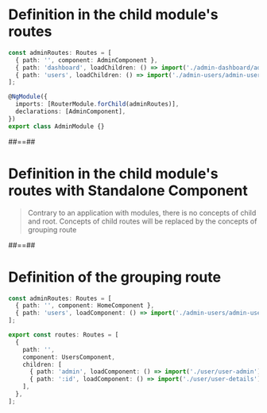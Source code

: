 <!-- .slide: class="sfeir-basic-slide with-code" -->

# Definition in the child module's routes

```typescript
const adminRoutes: Routes = [
  { path: '', component: AdminComponent },
  { path: 'dashboard', loadChildren: () => import('./admin-dashboard/admin-dashboard.module').then(m => m.AdminDashboardModule) },
  { path: 'users', loadChildren: () => import('./admin-users/admin-users.module').then(m => m.AdminUsersModule) },
];

@NgModule({
  imports: [RouterModule.forChild(adminRoutes)],
  declarations: [AdminComponent],
})
export class AdminModule {}
```

<!-- .element: class="big-code" -->

##==##

# Definition in the child module's routes with Standalone Component

> Contrary to an application with modules, there is no concepts of child and root. Concepts of child routes will be replaced by the concepts of grouping route

##==##

<!-- .slide: class="with-code incosolata" -->

# Definition of the grouping route

```typescript
const adminRoutes: Routes = [
  { path: '', component: HomeComponent },
  { path: 'users', loadComponent: () => import('./admin-users/admin-users.routes').then(m => m.routes) },
];
```

<!-- .element: class="big-code" -->

```typescript
export const routes: Routes = [
  {
    path: '',
    component: UsersComponent,
    children: [
      { path: 'admin', loadComponent: () => import('./user/user-admin').then(c => c.UserAdmin) },
      { path: ':id', loadComponent: () => import('./user/user-details').then(c => c.UserDetails) },
    ],
  },
];
```

<!-- .element: class="big-code" -->
